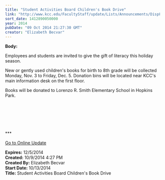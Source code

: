 ```yaml
---
title: "Student Activities Board Children's Book Drive"
link: "http://www.kcc.edu/FacultyStaff/update/Lists/Announcements/DispForm.aspx?ID=1667"
sort_date: 1412890050000
year: 2014
pubDate: "09 Oct 2014 21:27:30 GMT"
creator: "Elizabeth Becvar"
---
```


<div><b>Body:</b> <div class="ExternalClass55957D31E9D94580B952DE69131F8AC4"><p>Employees and students are invited to give the gift of literacy this holiday season.</p>
<p>New or gently used children's books for birth to 8th grade will be collected ​Monday, Nov. 3 to Friday, Dec. 5. Donation bins will be located near KCC's main information desk on the first floor.</p>
<p>Books will be donated to Lorenzo R. Smith Elementary School in Hopkins Park.</p>
<p> </p>
<p> </p>
<p> </p>
<p>***</p>
<p><a href="/FacultyStaff/update/Pages/dailyupdate.aspx">Go to Online Update</a></p></div></div>
<div><b>Expires:</b> 12/5/2014</div>
<div><b>Created:</b> 10/9/2014 4:27 PM</div>
<div><b>Created By:</b> Elizabeth Becvar</div>
<div><b>Start Date:</b> 10/13/2014</div>
<div><b>Title:</b> Student Activities Board Children&#39;s Book Drive</div>
